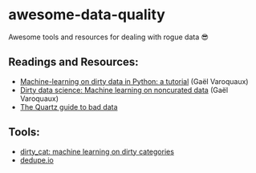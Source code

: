 # awesome-data-quality
Awesome tools and resources for dealing with rogue data 😎

## Readings and Resources:

- [Machine-learning on dirty data in Python: a tutorial](http://dirtydata.science/python/index.html) (Gaël Varoquaux)
- [Dirty data science: Machine learning on noncurated data](https://www.slideshare.net/GaelVaroquaux/dirty-data-science-machine-learning-on-noncurated-data) (Gaël Varoquaux)
- [The Quartz guide to bad data](https://github.com/Quartz/bad-data-guide)


## Tools: 

- [dirty_cat: machine learning on dirty categories](https://dirty-cat.github.io/stable/index.html)
- [dedupe.io](https://github.com/dedupeio/dedupe)

